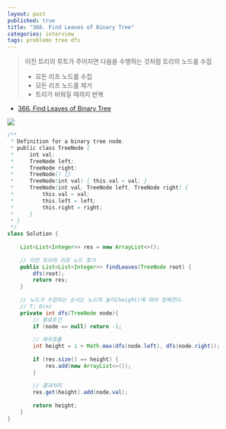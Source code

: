```yaml
---
layout: post
published: true
title: "366. Find Leaves of Binary Tree"
categories: interview
tags: problems tree dfs
---
```


> 이진 트리의 루트가 주어지면 다음을 수행하는 것처럼 트리의 노드를 수집
> - 모든 리프 노드를 수집  
> - 모든 리프 노드를 제거  
> - 트리가 비워질 때까지 반복  

- [366. Find Leaves of Binary Tree](https://leetcode.com/problems/find-leaves-of-binary-tree/)

![](https://assets.leetcode.com/uploads/2021/03/16/remleaves-tree.jpg)

```java
/**
 * Definition for a binary tree node.
 * public class TreeNode {
 *     int val;
 *     TreeNode left;
 *     TreeNode right;
 *     TreeNode() {}
 *     TreeNode(int val) { this.val = val; }
 *     TreeNode(int val, TreeNode left, TreeNode right) {
 *         this.val = val;
 *         this.left = left;
 *         this.right = right;
 *     }
 * }
 */
class Solution {
    
    List<List<Integer>> res = new ArrayList<>();
    
    // 이진 트리의 리프 노드 찾기
    public List<List<Integer>> findLeaves(TreeNode root) {
        dfs(root);
        return res;
    }
    
    // 노드가 수집되는 순서는 노드의 높이(height)에 따라 정해진다.
    // T: O(n)
    private int dfs(TreeNode node){
        // 종료조건
        if (node == null) return -1;
        
        // 재귀호출
        int height = 1 + Math.max(dfs(node.left), dfs(node.right));
        
        if (res.size() == height) {
            res.add(new ArrayList<>());
        }
        
        // 결과처리
        res.get(height).add(node.val);
        
        return height;
    }
}
```